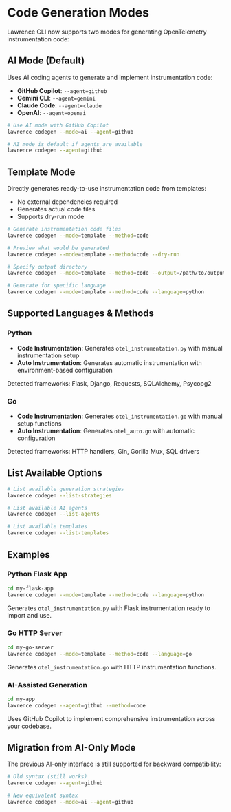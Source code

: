 # Code Generation Modes

Lawrence CLI now supports two modes for generating OpenTelemetry instrumentation code:

## AI Mode (Default)
Uses AI coding agents to generate and implement instrumentation code:
- **GitHub Copilot**: `--agent=github`
- **Gemini CLI**: `--agent=gemini`  
- **Claude Code**: `--agent=claude`
- **OpenAI**: `--agent=openai`

```bash
# Use AI mode with GitHub Copilot
lawrence codegen --mode=ai --agent=github

# AI mode is default if agents are available
lawrence codegen --agent=github
```

## Template Mode
Directly generates ready-to-use instrumentation code from templates:
- No external dependencies required
- Generates actual code files
- Supports dry-run mode

```bash
# Generate instrumentation code files
lawrence codegen --mode=template --method=code

# Preview what would be generated
lawrence codegen --mode=template --method=code --dry-run

# Specify output directory
lawrence codegen --mode=template --method=code --output=/path/to/output

# Generate for specific language
lawrence codegen --mode=template --method=code --language=python
```

## Supported Languages & Methods

### Python
- **Code Instrumentation**: Generates `otel_instrumentation.py` with manual instrumentation setup
- **Auto Instrumentation**: Generates automatic instrumentation with environment-based configuration

Detected frameworks: Flask, Django, Requests, SQLAlchemy, Psycopg2

### Go  
- **Code Instrumentation**: Generates `otel_instrumentation.go` with manual setup functions
- **Auto Instrumentation**: Generates `otel_auto.go` with automatic configuration

Detected frameworks: HTTP handlers, Gin, Gorilla Mux, SQL drivers

## List Available Options

```bash
# List available generation strategies
lawrence codegen --list-strategies

# List available AI agents
lawrence codegen --list-agents

# List available templates
lawrence codegen --list-templates
```

## Examples

### Python Flask App
```bash
cd my-flask-app
lawrence codegen --mode=template --method=code --language=python
```

Generates `otel_instrumentation.py` with Flask instrumentation ready to import and use.

### Go HTTP Server  
```bash
cd my-go-server
lawrence codegen --mode=template --method=code --language=go
```

Generates `otel_instrumentation.go` with HTTP instrumentation functions.

### AI-Assisted Generation
```bash
cd my-app
lawrence codegen --agent=github --method=code
```

Uses GitHub Copilot to implement comprehensive instrumentation across your codebase.

## Migration from AI-Only Mode

The previous AI-only interface is still supported for backward compatibility:

```bash
# Old syntax (still works)
lawrence codegen --agent=github

# New equivalent syntax
lawrence codegen --mode=ai --agent=github
```
